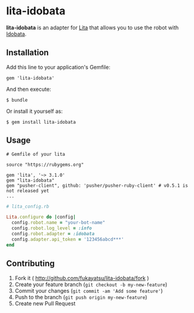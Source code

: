 # lita-idobata

**lita-idobata** is an adapter for [Lita](https://github.com/jimmycuadra/lita) that allows you to use the robot with [Idobata](https://idobata.io).

## Installation

Add this line to your application's Gemfile:

    gem 'lita-idobata'

And then execute:

    $ bundle

Or install it yourself as:

    $ gem install lita-idobata

## Usage

```
# Gemfile of your lita

source "https://rubygems.org"

gem 'lita', '~> 3.1.0'
gem "lita-idobata"
gem "pusher-client", github: 'pusher/pusher-ruby-client' # v0.5.1 is not released yet
...
```

```ruby
# lita_config.rb

Lita.configure do |config|
  config.robot.name = "your-bot-name"
  config.robot.log_level = :info
  config.robot.adapter = :idobata
  config.adapter.api_token = '123456abcd***'
end
```

## Contributing

1. Fork it ( http://github.com/fukayatsu/lita-idobata/fork )
2. Create your feature branch (`git checkout -b my-new-feature`)
3. Commit your changes (`git commit -am 'Add some feature'`)
4. Push to the branch (`git push origin my-new-feature`)
5. Create new Pull Request
